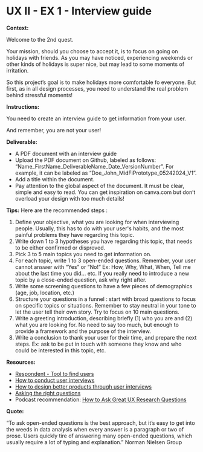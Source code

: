 # UX II - EX 1 - Interview guide

**Context:** 

Welcome to the 2nd quest. 

Your mission, should you choose to accept it, is to focus on going on holidays with friends. As you may have noticed, experiencing weekends or other kinds of holidays is super nice, but may lead to some moments of irritation. 

So this project’s goal is to make holidays more comfortable fo everyone. But first, as in all design processes, you need to understand the real problem behind stressful moments!

**Instructions:** 

You need to create an interview guide to get information from your user. 

And remember, you are not your user! 

**Deliverable:** 

- A PDF document with an interview guide
- Upload the PDF document on Github, labeled as follows: “Name_FirstName_DeliverableName_Date_VersionNumber”. For example, it can be labeled as “Doe_John_MidFiPrototype_05242024_V1”.
- Add a title within the document.
- Pay attention to the global aspect of the document. It must be clear, simple and easy to read. You can get inspiration on canva.com but don’t overload your design with too much details!


**Tips:** 
Here are the recommended steps : 

1. Define your objective, what you are looking for when interviewing people. Usually, this has to do with your user's habits, and the most painful problems they have regarding this topic. 
2. Write down 1 to 3 hypotheses you have regarding this topic, that needs to be either confirmed or disproved. 
3. Pick 3 to 5 main topics you need to get information on.
4. For each topic, write 1 to 3 open-ended questions. Remember, your user cannot answer with “Yes” or “No!” Ex: How, Why, What, When, Tell me about the last time you did... etc. If you really need to introduce a new topic by a close-ended question, ask why right after.
5. Write some screening questions to have a few pieces of demographics (age, job, location, etc.)
6. Structure your questions in a funnel : start with broad questions to focus on specific topics or situations. Remember to stay neutral in your tone to let the user tell their own story. Try to focus on 10 main questions.
7. Write a greeting introduction, describing briefly (1) who you are and (2) what you are looking for. No need to say too much, but enough to provide a framework and the purpose of the interview. 
8. Write a conclusion to thank your user for their time, and prepare the next steps. Ex: ask to be put in touch with someone they know and who could be interested in this topic, etc.

**Resources:** 

- [Respondent - Tool to find users](https://www.respondent.io)
- [How to conduct user interviews](https://uxdesign.cc/how-to-conduct-user-interviews-fe4b8c34b0b7?sk=9625632a522a9309a91297191e668565)
- [How to design better products through user interviews](https://uxdesign.cc/how-to-design-better-products-through-user-interviews-4c5142bb1fc4)
- [Asking the right questions](https://uxdesign.cc/asking-the-right-questions-on-user-research-interviews-and-testing-427261742a67)
- Podcast recommendation: [How to Ask Great UX Research Questions](https://open.spotify.com/episode/5UlvTKyVObeCDxkc8DAakU?si=fjMEHCdjRXWkYhwKhxIopQ)

**Quote:** 

“To ask open-ended questions is the best approach, but it’s easy to get into the weeds in data analysis when every answer is a paragraph or two of prose. Users quickly tire of answering many open-ended questions, which usually require a lot of typing and explanation.” Norman Nielsen Group